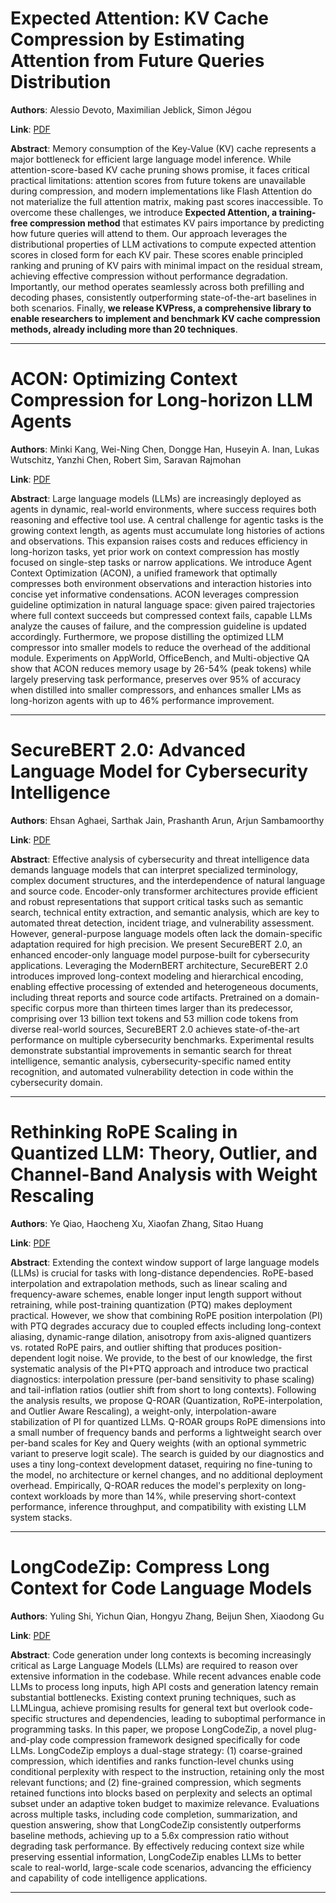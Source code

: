 # Expected Attention: KV Cache Compression by Estimating Attention from Future Queries Distribution 

**Authors**: Alessio Devoto, Maximilian Jeblick, Simon Jégou  

**Link**: [PDF](https://arxiv.org/pdf/2510.00636)  

**Abstract**: Memory consumption of the Key-Value (KV) cache represents a major bottleneck for efficient large language model inference. While attention-score-based KV cache pruning shows promise, it faces critical practical limitations: attention scores from future tokens are unavailable during compression, and modern implementations like Flash Attention do not materialize the full attention matrix, making past scores inaccessible. To overcome these challenges, we introduce $\textbf{Expected Attention, a training-free compression method}$ that estimates KV pairs importance by predicting how future queries will attend to them. Our approach leverages the distributional properties of LLM activations to compute expected attention scores in closed form for each KV pair. These scores enable principled ranking and pruning of KV pairs with minimal impact on the residual stream, achieving effective compression without performance degradation. Importantly, our method operates seamlessly across both prefilling and decoding phases, consistently outperforming state-of-the-art baselines in both scenarios. Finally, $\textbf{we release KVPress, a comprehensive library to enable researchers to implement and benchmark KV cache compression methods, already including more than 20 techniques}$. 

---
# ACON: Optimizing Context Compression for Long-horizon LLM Agents 

**Authors**: Minki Kang, Wei-Ning Chen, Dongge Han, Huseyin A. Inan, Lukas Wutschitz, Yanzhi Chen, Robert Sim, Saravan Rajmohan  

**Link**: [PDF](https://arxiv.org/pdf/2510.00615)  

**Abstract**: Large language models (LLMs) are increasingly deployed as agents in dynamic, real-world environments, where success requires both reasoning and effective tool use. A central challenge for agentic tasks is the growing context length, as agents must accumulate long histories of actions and observations. This expansion raises costs and reduces efficiency in long-horizon tasks, yet prior work on context compression has mostly focused on single-step tasks or narrow applications. We introduce Agent Context Optimization (ACON), a unified framework that optimally compresses both environment observations and interaction histories into concise yet informative condensations. ACON leverages compression guideline optimization in natural language space: given paired trajectories where full context succeeds but compressed context fails, capable LLMs analyze the causes of failure, and the compression guideline is updated accordingly. Furthermore, we propose distilling the optimized LLM compressor into smaller models to reduce the overhead of the additional module. Experiments on AppWorld, OfficeBench, and Multi-objective QA show that ACON reduces memory usage by 26-54% (peak tokens) while largely preserving task performance, preserves over 95% of accuracy when distilled into smaller compressors, and enhances smaller LMs as long-horizon agents with up to 46% performance improvement. 

---
# SecureBERT 2.0: Advanced Language Model for Cybersecurity Intelligence 

**Authors**: Ehsan Aghaei, Sarthak Jain, Prashanth Arun, Arjun Sambamoorthy  

**Link**: [PDF](https://arxiv.org/pdf/2510.00240)  

**Abstract**: Effective analysis of cybersecurity and threat intelligence data demands language models that can interpret specialized terminology, complex document structures, and the interdependence of natural language and source code. Encoder-only transformer architectures provide efficient and robust representations that support critical tasks such as semantic search, technical entity extraction, and semantic analysis, which are key to automated threat detection, incident triage, and vulnerability assessment. However, general-purpose language models often lack the domain-specific adaptation required for high precision. We present SecureBERT 2.0, an enhanced encoder-only language model purpose-built for cybersecurity applications. Leveraging the ModernBERT architecture, SecureBERT 2.0 introduces improved long-context modeling and hierarchical encoding, enabling effective processing of extended and heterogeneous documents, including threat reports and source code artifacts. Pretrained on a domain-specific corpus more than thirteen times larger than its predecessor, comprising over 13 billion text tokens and 53 million code tokens from diverse real-world sources, SecureBERT 2.0 achieves state-of-the-art performance on multiple cybersecurity benchmarks. Experimental results demonstrate substantial improvements in semantic search for threat intelligence, semantic analysis, cybersecurity-specific named entity recognition, and automated vulnerability detection in code within the cybersecurity domain. 

---
# Rethinking RoPE Scaling in Quantized LLM: Theory, Outlier, and Channel-Band Analysis with Weight Rescaling 

**Authors**: Ye Qiao, Haocheng Xu, Xiaofan Zhang, Sitao Huang  

**Link**: [PDF](https://arxiv.org/pdf/2510.00028)  

**Abstract**: Extending the context window support of large language models (LLMs) is crucial for tasks with long-distance dependencies. RoPE-based interpolation and extrapolation methods, such as linear scaling and frequency-aware schemes, enable longer input length support without retraining, while post-training quantization (PTQ) makes deployment practical. However, we show that combining RoPE position interpolation (PI) with PTQ degrades accuracy due to coupled effects including long-context aliasing, dynamic-range dilation, anisotropy from axis-aligned quantizers vs. rotated RoPE pairs, and outlier shifting that produces position-dependent logit noise. We provide, to the best of our knowledge, the first systematic analysis of the PI+PTQ approach and introduce two practical diagnostics: interpolation pressure (per-band sensitivity to phase scaling) and tail-inflation ratios (outlier shift from short to long contexts). Following the analysis results, we propose Q-ROAR (Quantization, RoPE-interpolation, and Outlier Aware Rescaling), a weight-only, interpolation-aware stabilization of PI for quantized LLMs. Q-ROAR groups RoPE dimensions into a small number of frequency bands and performs a lightweight search over per-band scales for Key and Query weights (with an optional symmetric variant to preserve logit scale). The search is guided by our diagnostics and uses a tiny long-context development dataset, requiring no fine-tuning to the model, no architecture or kernel changes, and no additional deployment overhead. Empirically, Q-ROAR reduces the model's perplexity on long-context workloads by more than 14%, while preserving short-context performance, inference throughput, and compatibility with existing LLM system stacks. 

---
# LongCodeZip: Compress Long Context for Code Language Models 

**Authors**: Yuling Shi, Yichun Qian, Hongyu Zhang, Beijun Shen, Xiaodong Gu  

**Link**: [PDF](https://arxiv.org/pdf/2510.00446)  

**Abstract**: Code generation under long contexts is becoming increasingly critical as Large Language Models (LLMs) are required to reason over extensive information in the codebase. While recent advances enable code LLMs to process long inputs, high API costs and generation latency remain substantial bottlenecks. Existing context pruning techniques, such as LLMLingua, achieve promising results for general text but overlook code-specific structures and dependencies, leading to suboptimal performance in programming tasks. In this paper, we propose LongCodeZip, a novel plug-and-play code compression framework designed specifically for code LLMs. LongCodeZip employs a dual-stage strategy: (1) coarse-grained compression, which identifies and ranks function-level chunks using conditional perplexity with respect to the instruction, retaining only the most relevant functions; and (2) fine-grained compression, which segments retained functions into blocks based on perplexity and selects an optimal subset under an adaptive token budget to maximize relevance. Evaluations across multiple tasks, including code completion, summarization, and question answering, show that LongCodeZip consistently outperforms baseline methods, achieving up to a 5.6x compression ratio without degrading task performance. By effectively reducing context size while preserving essential information, LongCodeZip enables LLMs to better scale to real-world, large-scale code scenarios, advancing the efficiency and capability of code intelligence applications. 

---
